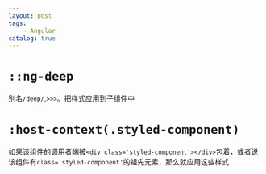 ```yaml
---
layout: post
tags: 
    - Angular
catalog: true
---
```



# `::ng-deep`

别名`/deep/`,`>>>`。把样式应用到子组件中

# `:host-context(.styled-component)`

如果该组件的调用者端被`<div class='styled-component'></div>`包着，或者说该组件有`class='styled-component'`的祖先元素，那么就应用这些样式